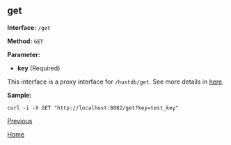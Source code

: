 ## get ##

**Interface:** `/get`

**Method:** `GET`

**Parameter:** 

*  **key** (Required)  

This interface is a proxy interface for `/hustdb/get`. See more details in [here](../hustdb/hustdb/get.md).  

**Sample:**

    curl -i -X GET "http://localhost:8082/get?key=test_key"

[Previous](../ha.md)

[Home](../../index.md)